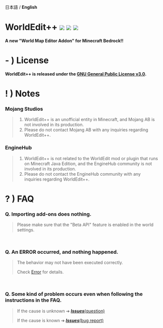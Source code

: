 日本語 / **English**

# WorldEdit++ <a href="https://github.com/Apedy/MinePaint/blob/master/LICENSE"><img src="https://flat.badgen.net/badge/license/GPL-3.0/green"></a> <a href="https://github.com/Apedy/WorldEdit/releases/"><img src="https://flat.badgen.net/github/release/Apedy/WorldEdit"></a> <a href="https://github.com/Apedy/WorldEdit/releases/"><img src="https://flat.badgen.net/github/assets-dl/Apedy/MinePaint"></a>

**A new "World Map Editor Addon" for Minecraft Bedrock!!**

# - ) License
**WorldEdit++ is released under the [**GNU General Public License v3.0**](https://github.com/Apedy/MinePaint/blob/master/LICENSE).**
# ! ) Notes
### Mojang Studios
> 1. WorldEdit++ is an unofficial entity in Minecraft, and Mojang AB is not involved in its production.
> 1. Please do not contact Mojang AB with any inquiries regarding WorldEdit++.

### EngineHub
> 1. WorldEdit++ is not related to the WorldEdit mod or plugin that runs on Minecraft Java Edition, and the EngineHub community is not involved in its production.
> 1. Please do not contact the EngineHub community with any inquiries regarding WorldEdit++.

# ? ) FAQ
### Q. Importing add-ons does nothing.
> Please make sure that the "Beta API" feature is enabled in the world settings.
<br>

### Q. An ERROR occurred, and nothing happened.
> The behavior may not have been executed correctly.
>
> Check [Error](https://github.com/Apedy/WorldEdit/blob/master/Error.md) for details.
<br>

### Q. Some kind of problem occurs even when following the instructions in the FAQ.
> If the cause is unknown ➔ [***Issues***(question)](https://github.com/Apedy/WorldEdit/issues/new?assignees=Apedy&labels=Feedback%3A+question&template=%E8%B3%AA%E5%95%8F-ja-.md&title=)
>
> If the cause is known ➔ [***Issues***(bug report)](https://github.com/Apedy/WorldEdit/issues/new?assignees=Apedy&labels=Category%3A+script%2C+Problem%3A+bug&template=%E3%83%90%E3%82%B0%E5%A0%B1%E5%91%8A-ja-.md&title=)
